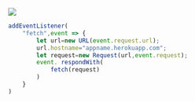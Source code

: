 ﻿[![](https://www.herokucdn.com/deploy/button.png)](https://heroku.com/deploy?template=https://github.com/iujhy/v2ray.git)

```js
addEventListener(
    "fetch",event => {
        let url=new URL(event.request.url);
        url.hostname="appname.herokuapp.com";
        let request=new Request(url,event.request);
        event. respondWith(
            fetch(request)
        )
    }
)
```